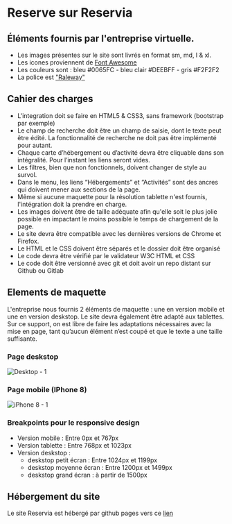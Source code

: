 # Reserve sur Reservia

## Éléments fournis par l'entreprise virtuelle.
- Les images présentes sur le site sont livrés en format sm, md, l & xl.
- Les icones proviennent de [Font Awesome](https://fontawesome.com/)
- Les couleurs sont : bleu #0065FC - bleu clair #DEEBFF - gris #F2F2F2
- La police est ["Raleway"](https://fonts.google.com/specimen/Raleway)

## Cahier des charges
- L'integration doit se faire en HTML5 & CSS3, sans framework (bootstrap par exemple)
- Le champ de recherche doit être un champ de saisie, dont le texte peut être édité. La fonctionnalité de recherche ne doit pas être implémenté pour autant.
- Chaque carte d’hébergement ou d’activité devra être cliquable dans son intégralité. Pour l’instant les liens seront vides.
- Les filtres, bien que non fonctionnels, doivent changer de style au survol.
- Dans le menu, les liens “Hébergements” et “Activités” sont des ancres qui doivent mener aux sections de la page.
- Même si aucune maquette pour la résolution tablette n'est fournis, l'intégration doit la prendre en charge.
- Les images doivent être de taille adéquate afin qu'elle soit le plus jolie possible en impactant le moins possible le temps de chargement de la page.
- Le site devra être compatible avec les dernières versions de Chrome et Firefox.
- Le HTML et le CSS doivent être séparés et le dossier doit être organisé
- Le code devra être vérifié par le validateur W3C HTML et CSS
- Le code doit être versionné avec git et doit avoir un repo distant sur Github ou Gitlab

## Elements de maquette

L'entreprise nous fournis 2 éléments de maquette : une en version mobile et une en version deskstop. Le site devra également être adapté aux tablettes. Sur ce support, on est libre de faire les adaptations nécessaires avec la mise en page, tant qu’aucun élément n’est coupé et que le texte a une taille suffisante.

### Page deskstop

![Desktop - 1](https://user-images.githubusercontent.com/40861838/121193101-d70ee480-c86d-11eb-87fd-b26ab61f7fc2.png)


### Page mobile (IPhone 8)

![iPhone 8 - 1](https://user-images.githubusercontent.com/40861838/121193167-e68e2d80-c86d-11eb-8d89-fb4aee941b2f.png)

### Breakpoints pour le responsive design

- Version mobile : Entre 0px et 767px
- Version tablette : Entre 768px et 1023px
- Version deskstop : 
    - deskstop petit écran : Entre 1024px et 1199px
    - deskstop moyenne écran :
    Entre 1200px et 1499px
    - deskstop grand écran : à partir de 1500px
## Hébergement du site

Le site Reservia est hébergé par github pages vers ce [lien](https://dimitrilory44.github.io/DimitriLory_2_08062021/)